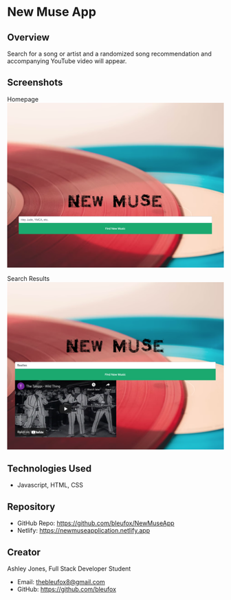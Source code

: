 # New Muse App

## Overview
Search for a song or artist and a randomized song recommendation and accompanying YouTube video will appear.

## Screenshots
Homepage 
![Home-Page](public/assets/images/homescreen.png)

Search Results
![Search Results](public/assets/images/search-results.png)

## Technologies Used
* Javascript, HTML, CSS

## Repository
* GitHub Repo: https://github.com/bleufox/NewMuseApp
* Netlify: https://newmuseapplication.netlify.app

## Creator
Ashley Jones, Full Stack Developer Student
* Email: thebleufox8@gmail.com
* GitHub: https://github.com/bleufox